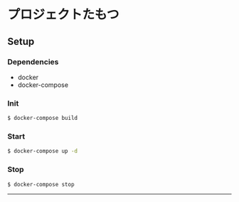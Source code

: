 # プロジェクトたもつ

## Setup

### Dependencies

- docker
- docker-compose

### Init

```sh
$ docker-compose build
```

### Start

```sh
$ docker-compose up -d
```

### Stop

```sh
$ docker-compose stop
```

---
